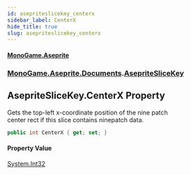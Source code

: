 ```yaml
---
id: asepriteslicekey_centerx
sidebar_label: CenterX
hide_title: true
slug: asepriteslicekey_centerx
---
```

#### [MonoGame.Aseprite](index 'index')
### [MonoGame.Aseprite.Documents](monogame_aseprite_documents 'MonoGame.Aseprite.Documents').[AsepriteSliceKey](asepriteslicekey 'MonoGame.Aseprite.Documents.AsepriteSliceKey')
## AsepriteSliceKey.CenterX Property
Gets the top-left x-coordinate position of the nine patch  
center rect if this slice contains ninepatch data.  
```csharp
public int CenterX { get; set; }
```
#### Property Value
[System.Int32](https://docs.microsoft.com/en-us/dotnet/api/System.Int32 'System.Int32')  
